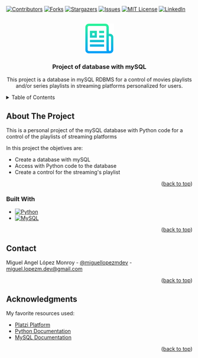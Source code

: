 <!-- Improved compatibility of back to top link: See: https://github.com/othneildrew/Best-README-Template/pull/73 -->
<a name="readme-top"></a>
<!--
*** Thanks for checking out the Best-README-Template. If you have a suggestion
*** that would make this better, please fork the repo and create a pull request
*** or simply open an issue with the tag "enhancement".
*** Don't forget to give the project a star!
*** Thanks again! Now go create something AMAZING! :D
-->



<!-- PROJECT SHIELDS -->
<!--
*** I'm using markdown "reference style" links for readability.
*** Reference links are enclosed in brackets [ ] instead of parentheses ( ).
*** See the bottom of this document for the declaration of the reference variables
*** for contributors-url, forks-url, etc. This is an optional, concise syntax you may use.
*** https://www.markdownguide.org/basic-syntax/#reference-style-links
-->
[![Contributors][contributors-shield]][contributors-url]
[![Forks][forks-shield]][forks-url]
[![Stargazers][stars-shield]][stars-url]
[![Issues][issues-shield]][issues-url]
[![MIT License][license-shield]][license-url]
[![LinkedIn][linkedin-shield]][linkedin-url]



<!-- PROJECT LOGO -->
<br />
<div align="center">
  <a href="https://github.com/mikelm2020/database_mysql">
    <img src="https://github.com/mikelm2020/video-streaming/blob/961be498851fc7b1e9d940550e7eb54ea3b2130f/logo.png" alt="Logo" width="80" height="80">
  </a>

  <h3 align="center">Project of database with mySQL</h3>

  <p align="center">
    This project is a database in mySQL RDBMS for a control of movies playlists and/or series playlists in streaming platforms personalized for users.
  </p>
</div>



<!-- TABLE OF CONTENTS -->
<details>
  <summary>Table of Contents</summary>
  <ol>
    <li>
      <a href="#about-the-project">About The Project</a>
      <ul>
        <li><a href="#built-with">Built With</a></li>
      </ul>
    </li>
    <li><a href="#contact">Contact</a></li>
    <li><a href="#acknowledgments">Acknowledgments</a></li>
  </ol>
</details>



<!-- ABOUT THE PROJECT -->
## About The Project

This is a personal project of the mySQL database with Python code for a control of the playlists of streaming platforms

In this project the objetives are:
* Create a database with mySQL
* Access with Python code to the database
* Create a control for the streaming's playlist


<p align="right">(<a href="#readme-top">back to top</a>)</p>



### Built With



* [![Python][Python]][Python-url]
* [![MySQL][MySQL]][MySQL-url]



<p align="right">(<a href="#readme-top">back to top</a>)</p>

<!-- CONTACT -->
## Contact

Miguel Angel López Monroy - [@miguellopezmdev](https://twitter.com/miguellopezmdev) - miguel.lopezm.dev@gmail.com

<p align="right">(<a href="#readme-top">back to top</a>)</p>



<!-- ACKNOWLEDGMENTS -->
## Acknowledgments

My favorite resources used:

* [Platzi Platform](https://platzi.com/)
* [Python Documentation](https://docs.python.org/3.10/)
* [MySQL Documentation](https://dev.mysql.com/doc/refman/8.0/en/)



<p align="right">(<a href="#readme-top">back to top</a>)</p>



<!-- MARKDOWN LINKS & IMAGES -->
<!-- https://www.markdownguide.org/basic-syntax/#reference-style-links -->
[contributors-shield]: https://img.shields.io/github/contributors/mikelm2020/database_mysql.svg?style=for-the-badge
[contributors-url]: https://github.com/mikelm2020/database_mysql/graphs/contributors
[forks-shield]: https://img.shields.io/github/forks/mikelm2020/database_mysql.svg?style=for-the-badge
[forks-url]: https://github.com/mikelm2020/database_mysql/network/members
[stars-shield]: https://img.shields.io/github/stars/mikelm2020/database_mysql.svg?style=for-the-badge
[stars-url]: https://github.com/mikelm2020/database_mysql/stargazers
[issues-shield]: https://img.shields.io/github/issues/mikelm2020/database_mysql.svg?style=for-the-badge
[issues-url]: https://github.com/mikelm2020/database_mysql/issues
[license-shield]: https://img.shields.io/github/license/mikelm2020/database_mysql.svg?style=for-the-badge
[license-url]: https://github.com/mikelm2020/database_mysql/blob/master/LICENSE.txt
[linkedin-shield]: https://img.shields.io/badge/-LinkedIn-black.svg?style=for-the-badge&logo=linkedin&colorB=555
[linkedin-url]: https://linkedin.com/in/miguellopezmdev
<!--[product-screenshot]: https://github.com/mikelm2020/video-streaming/blob/82a8c694a418723faacf992c5dd76b6e328120f8/api_playlists.png -->
[Python]: https://img.shields.io/badge/python-3670A0?style=for-the-badge&logo=python&logoColor=ffdd54
[Python-url]: https://www.python.org/
[MySQL]: https://img.shields.io/badge/mysql-%2300f.svg?style=for-the-badge&logo=mysql&logoColor=white
[MySQL-url]: https://dev.mysql.com/doc/refman/8.0/en/
<!--[Google-Chrome]: https://img.shields.io/badge/Google%20Chrome-4285F4?style=for-the-badge&logo=GoogleChrome&logoColor=white
[Google-Chrome-url]: https://www.google.com
[Selenium]: https://img.shields.io/badge/-selenium-%43B02A?style=for-the-badge&logo=selenium&logoColor=white
[Selenium-url]: https://www.selenium.dev/
[Django]: https://img.shields.io/badge/django-%23092E20.svg?style=for-the-badge&logo=django&logoColor=white
[Django-url]: https://docs.djangoproject.com/es/4.0/topics/
[DjangoREST]: https://img.shields.io/badge/DJANGO-REST-ff1709?style=for-the-badge&logo=django&logoColor=white&color=ff1709&labelColor=gray
[DjangoREST-url]: https://www.django-rest-framework.org/
[Swagger]: https://img.shields.io/badge/-Swagger-%23Clojure?style=for-the-badge&logo=swagger&logoColor=white
[Swagger-url]: https://swagger.io/
[JWT]: https://img.shields.io/badge/JWT-black?style=for-the-badge&logo=JSON%20web%20tokens
[JWT-url]: https://jwt.io/
[Postgres]: https://img.shields.io/badge/postgres-%23316192.svg?style=for-the-badge&logo=postgresql&logoColor=white
[Postgres-url]: https://www.postgresql.org/ -->
